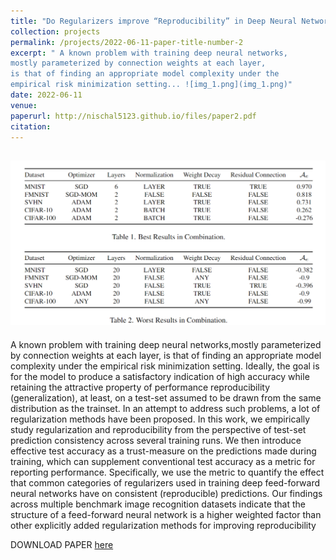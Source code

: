 ```yaml
---
title: "Do Regularizers improve “Reproducibility” in Deep Neural Networks?"
collection: projects
permalink: /projects/2022-06-11-paper-title-number-2
excerpt: " A known problem with training deep neural networks,
mostly parameterized by connection weights at each layer,
is that of finding an appropriate model complexity under the
empirical risk minimization setting... ![img_1.png](img_1.png)"
date: 2022-06-11
venue: 
paperurl: http://nischal5123.github.io/files/paper2.pdf
citation: 
---
```

![img_1.png](img_1.png)
---
A known problem with training deep neural networks,mostly parameterized by connection weights at each layer, is that of finding an appropriate model complexity under the empirical risk minimization setting. Ideally, the goal is for
the model to produce a satisfactory indication of high accuracy while retaining the attractive property of performance
reproducibility (generalization), at least, on a test-set assumed to be drawn from the same distribution as the trainset. In an attempt to address such problems, a lot of regularization methods have been proposed. In this work, we empirically study regularization and reproducibility from the
perspective of test-set prediction consistency across several
training runs. We then introduce effective test accuracy as
a trust-measure on the predictions made during training,
which can supplement conventional test accuracy as a metric for reporting performance. Specifically, we use the metric to quantify the effect that common categories of regularizers used in training deep feed-forward neural networks
have on consistent (reproducible) predictions. Our findings
across multiple benchmark image recognition datasets indicate that the structure of a feed-forward neural network is a
higher weighted factor than other explicitly added regularization methods for improving reproducibility

DOWNLOAD PAPER [here](http://nischal5123.github.io/files/paper2.pdf)